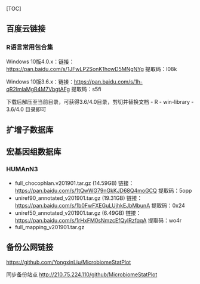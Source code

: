 [TOC]

## 百度云链接

### R语言常用包合集

Windows 10版4.0.x：链接：https://pan.baidu.com/s/1JFwLP2SonK1howD5MNgNYg 提取码：l08k

Windows 10版3.6.x：链接：https://pan.baidu.com/s/1h-qR2lmlaMgR4M7VbgtAFg 提取码：s5fi

下载后解压至当前目录，可获得3.6/4.0目录，剪切并替换文档 - R - win-library - 3.6/4.0 目录即可

## 扩增子数据库

## 宏基因组数据库

### HUMAnN3

- full_chocophlan.v201901.tar.gz (14.59GB) 链接：https://pan.baidu.com/s/1tQwWG79nGkKJD68Q4moGCQ 提取码：5opp
- uniref90_annotated_v201901.tar.gz (19.31GB) 链接：https://pan.baidu.com/s/1b0FwFXEGuLUjhkEJbMbunA 
提取码：0x24
- uniref50_annotated_v201901.tar.gz (6.49GB) 链接：https://pan.baidu.com/s/1rHxFM0sNmzcEfQylRzfqqA  提取码：wo4r
- full_mapping_v201901.tar.gz



## 备份公网链接

https://github.com/YongxinLiu/MicrobiomeStatPlot

同步备份站点 http://210.75.224.110/github/MicrobiomeStatPlot